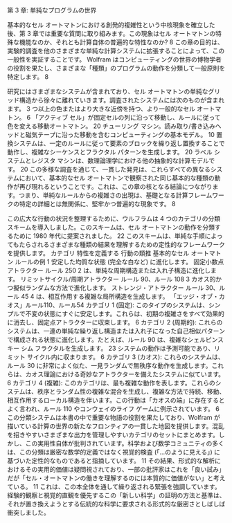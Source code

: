 第 3 章: 単純なプログラムの世界

基本的なセル オートマトンにおける創発的複雑性という中核現象を確立した後、第 3 章では重要な質問に取り組みます。この現象はセル オートマトンの特殊な機能なのか、それとも計算自体の普遍的な特性なのか? 8 この章の目的は、実験的調査を他のさまざまな単純な計算システムに拡張することによって、この一般性を実証することです。 Wolfram はコンピューティングの世界の博物学者の役割を果たし、さまざまな「種類」のプログラムの動作を分類して一般原則を特定します。 8

研究にはさまざまなシステムが含まれており、セル オートマトンの単純なグリッド構造から徐々に離れていきます。調査されたシステムには次のものが含まれます。
3 つ以上の色またはより大きな近傍を持つ、より一般的なセル オートマトン。 6
「アクティブ セル」が固定セルの列に沿って移動し、ルールに従って色を変える移動オートマトン。 20
チューリング マシン。読み取り/書き込みヘッドと磁気テープに沿った移動を含むコンピューティングの基本モデル。 10
置換システムは、一定のルールに従って要素のブロックを繰り返し置換することで動作し、複雑なシーケンスとフラクタル パターンを生成します。 20
ラベル システムとレジスタ マシンは、数理論理学における他の抽象的な計算モデルです。 20
この多様な調査を通じて、一貫した発見は、これらすべての異なるシステムにおいて、基本的なセル オートマトンで観察された同じ基本的な種類の動作が再び現れるということです。これは、この章の核となる結論につながります。つまり、単純なルールからの複雑さの出現は、基礎となる計算フレームワークの特定の詳細とは無関係に、堅牢かつ普遍的な現象です。 8

この広大な行動の状況を整理するために、ウルフラムは 4 つのカテゴリの分類スキームを導入しました。このスキームは、セル オートマトンの動作を分類するために 1980 年代に提案されました。 22 このスキームは、単純な手順によってもたらされるさまざまな種類の結果を理解するための定性的なフレームワークを提供します。
カテゴリ 特性を定義する 行動の類推 基本的なセル オートマトン ルールの例
1 安定した均質な状態 (完全な白など) に進化します。	固定小数点アトラクター ルール 250
2 は、単純な周期構造または入れ子構造に進化します。	リミットサイクル/周期アトラクター ルール 90、ルール 108
3 カオス的かつ擬似ランダムな方法で進化します。	ストレンジ・アトラクター ルール 30、ルール 45
4 は、相互作用する複雑な局所構造を生成します。	「エッジ・オブ・カオス」ルール110、ルール54
カテゴリ 1 (固定): このタイプのシステムは、シンプルで不変の状態にすぐに安定します。これらは、初期の複雑さをすべて効果的に消去し、固定点アトラクターに収束します。 6
カテゴリ 2 (周期的): これらのシステムは、一連の単純な繰り返し構造または入れ子になった自己相似パターンで構成される状態に進化します。たとえば、ルール 90 は、複雑なシェルピンスキー シム フラクタルを生成します。 23 システムの動作は予測可能であり、リミット サイクル内に収まります。 6
カテゴリ 3 (カオス): これらのシステムは、ルール 30 に非常によく似た、一見ランダムで無秩序な動作を生成します。これらは、カオス理論における奇妙なアトラクターを備えたシステムに似ています。 6
カテゴリ 4 (複雑): このカテゴリは、最も複雑な動作を表します。これらのシステムは、秩序とランダム性の複雑な混合を生成し、複雑な方法で持続、移動、相互作用するローカル構造を伴います。この行動は「カオスの端」に存在するとよく言われ、ルール 110 やコンウェイのライフ ゲームに例示されています。 6
この分類システムは本書の中で重要な物語の役割を果たしており、Wolfram が描いている計算の世界の新たなフロンティアの一貫した地図を提供します。混乱を招きやすいさまざまな出力を管理しやすいカテゴリのセットにまとめます。しかし、この実用性自体が批判されています。科学および数学コミュニティの多くは、この分類は厳密な数学的定義ではなく視覚的検査 (「...のように見える」) に基づいた定性的なものであると指摘しています。 11 その結果、形式的な解析におけるその実用的価値は疑問視されており、一部の批評家はこれを「良い試み」だが「セル・オートマトンの働きを理解するのには本質的に価値がない」と考えている。 11 これは、この本全体を通して繰り返される緊張を強調しています。経験的観察と視覚的直観を優先するこの「新しい科学」の証明の方法と基準は、それが置き換えようとする伝統的な科学に要求される形式的な厳密さとしばしば衝突しました。